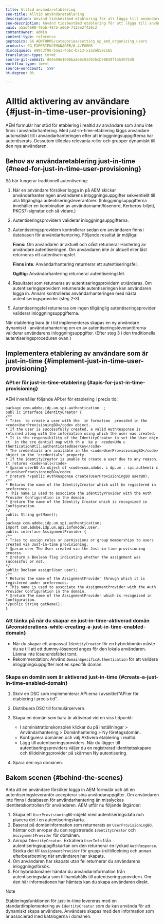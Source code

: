 ```yaml
---
title: Alltid användaretablering
seo-title: Alltid användaretablering
description: Använd tidsbestämd etablering för att lägga till användare i användarhantering efter lyckad autentisering och tilldela dynamiskt relevanta roller och grupper till den nya användaren.
seo-description: Använd tidsbestämd etablering för att lägga till användare i användarhantering efter lyckad autentisering och tilldela dynamiskt relevanta roller och grupper till den nya användaren.
uuid: a5ad4698-70bb-487b-a069-7133e2f420c2
contentOwner: admin
content-type: reference
geptopics: SG_AEMFORMS/categories/setting_up_and_organizing_users
products: SG_EXPERIENCEMANAGER/6.4/FORMS
discoiquuid: e80c3f98-baa1-45bc-b713-51a2eb5ec165
translation-type: tm+mt
source-git-commit: d04e08e105bba2e6c92d93bcb58839f1b5307bd8
workflow-type: tm+mt
source-wordcount: '599'
ht-degree: 0%

---
```



# Alltid aktivering av användare {#just-in-time-user-provisioning}

AEM formulär har stöd för etablering i realtid av användare som ännu inte finns i användarhantering. Med just-in-time-etablering läggs användare automatiskt till i användarhanteringen efter att inloggningsuppgifterna har autentiserats. Dessutom tilldelas relevanta roller och grupper dynamiskt till den nya användaren.

## Behov av användaretablering just-in-time {#need-for-just-in-time-user-provisioning}

Så här fungerar traditionell autentisering:

1. När en användare försöker logga in på AEM skickar användarhanteringen användarens inloggningsuppgifter sekventiellt till alla tillgängliga autentiseringsleverantörer. (Inloggningsuppgifterna innehåller en kombination av användarnamn/lösenord, Kerberos-biljett, PKCS7-signatur och så vidare.)
1. Autentiseringsprovidern validerar inloggningsuppgifterna.
1. Autentiseringsprovidern kontrollerar sedan om användaren finns i databasen för användarhantering. Följande resultat är möjliga:

   **Finns:** Om användaren är aktuell och olåst returnerar Hantering av användare autentiseringen. Om användaren inte är aktuell eller låst returneras ett autentiseringsfel.

   **Finns inte:** Användarhantering returnerar ett autentiseringsfel.

   **Ogiltig:** Användarhantering returnerar autentiseringsfel.

1. Resultatet som returneras av autentiseringsprovidern utvärderas. Om autentiseringsprovidern returnerade autentiseringen kan användaren logga in. Annars kontrolleras användarhanteringen med nästa autentiseringsprovider (steg 2-3).
1. Autentiseringsfel returneras om ingen tillgänglig autentiseringsprovider validerar inloggningsuppgifterna.

När etablering bara är i tid implementeras skapas en ny användare dynamiskt i användarhantering om en av autentiseringsleverantörerna validerar användarens inloggningsuppgifter. (Efter steg 3 i den traditionella autentiseringsproceduren ovan.)

## Implementera etablering av användare som är just-in-time {#implement-just-in-time-user-provisioning}

### API:er för just-in-time-etablering {#apis-for-just-in-time-provisioning}

AEM innehåller följande API:er för etablering i precis tid:

```as3
package com.adobe.idp.um.spi.authentication  ; 
publ ic interface IdentityCreator { 
/** 
* Tries  to create a user with the  in formation  provided in the <code>UserProvisioningBO</code> object. 
* If the user is successfully created, a valid AuthResponse is returned along with the information using which the user was created. 
* It is the responsibility of the IdentityCreator to set the User obje ct  in the cre dential map with th e  ke y  <code>UMA u thenticationUtil.authenticatedUserKey</code> 
* The credentials are available in the <code>UserProvisioningBO</code> object in the 'credentials' property. 
* If the IdentityCreator is unable to create a user due to any reason, it returns <code>null</code> 
* @param userBO An object of <code>com.adobe. i dp.um . spi.authenti c ationUserProvisioningBO</code> 
* @return */public AuthResponse create(UserProvisioningBO userBO); 
/** 
* Returns the name of the IdentityCreator which will be registered in preferences. 
* This name is used to associate the IdentityProvider with the Auth Provider Configuration in the domain. 
* @return The name of the Identity Creator which is recognized in Configuration. 
*/ 
public String getName(); 
} 
package com.adobe.idp.um.spi.authentication; 
import com.adobe.idp.um.api.infomodel.User; 
public interface AssignmentProvider { 
/** 
* Tries to assign roles or permissions or group memberships to users created via Just-in-time provisioning. 
* @param user The User created via the Just-in-time provisioning process. 
* @return a Boolean flag indicating whether the assignment was successful or not. 
*/ 
public Boolean assign(User user); 
/** 
* Returns the name of the AssignmentProvider through which it is registered under preferences. 
* This name is used to associate the AssignmentProvider with the Auth Provider Configuration in the domain. 
* @return The name of the AssignmentProvider which is recognized in Configuration. 
*/public String getName(); 
}
```

### Att tänka på när du skapar en just-in-time-aktiverad domän {#considerations-while-creating-a-just-in-time-enabled-domain}

* När du skapar ett anpassat `IdentityCreator` för en hybriddomän måste du se till att ett dummy-lösenord anges för den lokala användaren. Lämna inte lösenordsfältet tomt.
* Rekommendation: Använd `DomainSpecificAuthentication` för att validera inloggningsuppgifter mot en specifik domän.

### Skapa en domän som är aktiverad just-in-time {#create-a-just-in-time-enabled-domain}

1. Skriv en DSC som implementerar API:erna i avsnittet&quot;API:er för etablering i precis tid&quot;.
1. Distribuera DSC till formulärservern.
1. Skapa en domän som bara är aktiverad vid en viss tidpunkt:

   * I administrationskonsolen klickar du på Inställningar > Användarhantering > Domänhantering > Ny företagsdomän.
   * Konfigurera domänen och välj Aktivera etablering i realtid. <!--Fix broken link (See Setting up and managing domains).-->
   * Lägg till autentiseringsproviders. När du lägger till autentiseringsproviders väljer du en registrerad identitetsskapare och tilldelningsprovider på skärmen Ny autentisering.

1. Spara den nya domänen.

## Bakom scenen {#behind-the-scenes}

Anta att en användare försöker logga in AEM formulär och att en autentiseringsleverantör accepterar sina användaruppgifter. Om användaren inte finns i databasen för användarhantering än misslyckas identitetskontrollen för användaren. AEM utför nu följande åtgärder:

1. Skapa ett `UserProvisioningBO`-objekt med autentiseringsdata och placera det i en autentiseringskarta.
1. Baserat på domäninformation som returnerats av `UserProvisioningBO`, hämtar och anropar du den registrerade `IdentityCreator` och `AssignmentProvider` för domänen.
1. Anropa `IdentityCreator`. Extrahera `UserInfo` från autentiseringsuppgiftskartan om den returnerar en lyckad `AuthResponse`. Skicka det till `AssignmentProvider` för grupp-/rolltilldelning och annan efterbearbetning när användaren har skapats.
1. Om användaren har skapats utan fel returnerar du användarens inloggningsförsök.
1. För hybriddomäner hämtar du användarinformation från autentiseringsdata som tillhandahålls till autentiseringsprovidern. Om den här informationen har hämtats kan du skapa användaren direkt.

>[!NOTE]
>
>Etableringsfunktionen för just-in-time levereras med en standardimplementering av `IdentityCreator` som du kan använda för att dynamiskt skapa användare. Användare skapas med den information som är associerad med katalogerna i domänen.

